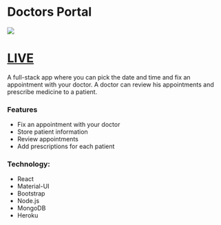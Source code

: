 # Doctors Portal 
![](https://i.ibb.co/0GhNLPk/image.png)

# [LIVE](https://compassionate-haibt-75a37e.netlify.com/)

A full-stack app where you can pick the date and time and fix an appointment with your doctor. A doctor can review his appointments and prescribe medicine to a patient.

### Features
- Fix an appointment with your doctor
- Store patient information
- Review appointments
- Add prescriptions for each patient

### Technology:
- React
- Material-UI
- Bootstrap
- Node.js
- MongoDB
- Heroku
